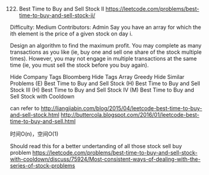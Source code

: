 122. Best Time to Buy and Sell Stock II
https://leetcode.com/problems/best-time-to-buy-and-sell-stock-ii/

Difficulty: Medium
Contributors: Admin
Say you have an array for which the ith element is the price of a given stock on day i.

Design an algorithm to find the maximum profit. You may complete as many transactions as you like (ie, buy one and sell one share of the stock multiple times). However, you may not engage in multiple transactions at the same time (ie, you must sell the stock before you buy again).

Hide Company Tags Bloomberg
Hide Tags Array Greedy
Hide Similar Problems (E) Best Time to Buy and Sell Stock (H) Best Time to Buy and Sell Stock III (H) Best Time to Buy and Sell Stock IV (M) Best Time to Buy and Sell Stock with Cooldown

can refer to http://liangjiabin.com/blog/2015/04/leetcode-best-time-to-buy-and-sell-stock.html
http://buttercola.blogspot.com/2016/01/leetcode-best-time-to-buy-and-sell.html

时间O(n)，空间O(1)

Should read this for a better undertanding of all those stock sell buy problem
https://leetcode.com/problems/best-time-to-buy-and-sell-stock-with-cooldown/discuss/75924/Most-consistent-ways-of-dealing-with-the-series-of-stock-problems
